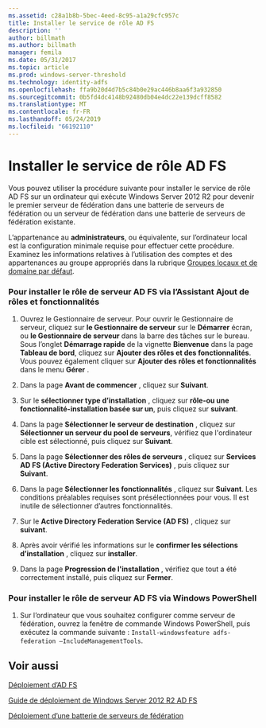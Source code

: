 ```yaml
---
ms.assetid: c28a1b8b-5bec-4eed-8c95-a1a29cfc957c
title: Installer le service de rôle AD FS
description: ''
author: billmath
ms.author: billmath
manager: femila
ms.date: 05/31/2017
ms.topic: article
ms.prod: windows-server-threshold
ms.technology: identity-adfs
ms.openlocfilehash: ffa9b20d4d7b5c84b0e29ac446b8aa6f3a932850
ms.sourcegitcommit: 0b5fd4dc4148b92480db04e4dc22e139dcff8582
ms.translationtype: MT
ms.contentlocale: fr-FR
ms.lasthandoff: 05/24/2019
ms.locfileid: "66192110"
---
```

# <a name="install-the-ad-fs-role-service"></a>Installer le service de rôle AD FS

Vous pouvez utiliser la procédure suivante pour installer le service de rôle AD FS sur un ordinateur qui exécute Windows Server 2012 R2 pour devenir le premier serveur de fédération dans une batterie de serveurs de fédération ou un serveur de fédération dans une batterie de serveurs de fédération existante.  
  
L’appartenance au **administrateurs**, ou équivalente, sur l’ordinateur local est la configuration minimale requise pour effectuer cette procédure.  Examinez les informations relatives à l’utilisation des comptes et des appartenances au groupe appropriés dans la rubrique [Groupes locaux et de domaine par défaut](https://go.microsoft.com/fwlink/?LinkId=83477).   
  
### <a name="to-install-the-ad-fs-server-role-via-the-add-roles-and-features-wizard"></a>Pour installer le rôle de serveur AD FS via l’Assistant Ajout de rôles et fonctionnalités  
  
1.  Ouvrez le Gestionnaire de serveur. Pour ouvrir le Gestionnaire de serveur, cliquez sur **le Gestionnaire de serveur** sur le **Démarrer** écran, ou **le Gestionnaire de serveur** dans la barre des tâches sur le bureau. Sous l’onglet **Démarrage rapide** de la vignette **Bienvenue** dans la page **Tableau de bord**, cliquez sur **Ajouter des rôles et des fonctionnalités**. Vous pouvez également cliquer sur **Ajouter des rôles et fonctionnalités** dans le menu **Gérer** .  
  
2.  Dans la page **Avant de commencer** , cliquez sur **Suivant**.  
  
3.  Sur le **sélectionner type d’installation** , cliquez sur **rôle\-ou une fonctionnalité\-installation basée sur un**, puis cliquez sur **suivant**.  
  
4.  Dans la page **Sélectionner le serveur de destination** , cliquez sur **Sélectionner un serveur du pool de serveurs**, vérifiez que l'ordinateur cible est sélectionné, puis cliquez sur **Suivant**.  
  
5.  Dans la page **Sélectionner des rôles de serveurs** , cliquez sur **Services AD FS (Active Directory Federation Services)** , puis cliquez sur **Suivant**.  
  
6.  Dans la page **Sélectionner les fonctionnalités** , cliquez sur **Suivant**. Les conditions préalables requises sont présélectionnées pour vous. Il est inutile de sélectionner d’autres fonctionnalités.  
  
7.  Sur le **Active Directory Federation Service \(AD FS\)**  , cliquez sur **suivant**.  
  
8.  Après avoir vérifié les informations sur le **confirmer les sélections d’installation** , cliquez sur **installer**.  
  
9. Dans la page **Progression de l'installation** , vérifiez que tout a été correctement installé, puis cliquez sur **Fermer**.  
  
### <a name="to-install-the-ad-fs-server-role-via-windows-powershell"></a>Pour installer le rôle de serveur AD FS via Windows PowerShell  
  
1.  Sur l’ordinateur que vous souhaitez configurer comme serveur de fédération, ouvrez la fenêtre de commande Windows PowerShell, puis exécutez la commande suivante : `Install-windowsfeature adfs-federation –IncludeManagementTools`.  
  
## <a name="see-also"></a>Voir aussi 

[Déploiement d’AD FS](../../ad-fs/AD-FS-Deployment.md)  

[Guide de déploiement de Windows Server 2012 R2 AD FS](../../ad-fs/deployment/Windows-Server-2012-R2-AD-FS-Deployment-Guide.md)  
 
[Déploiement d’une batterie de serveurs de fédération](../../ad-fs/deployment/Deploying-a-Federation-Server-Farm.md)  
  

